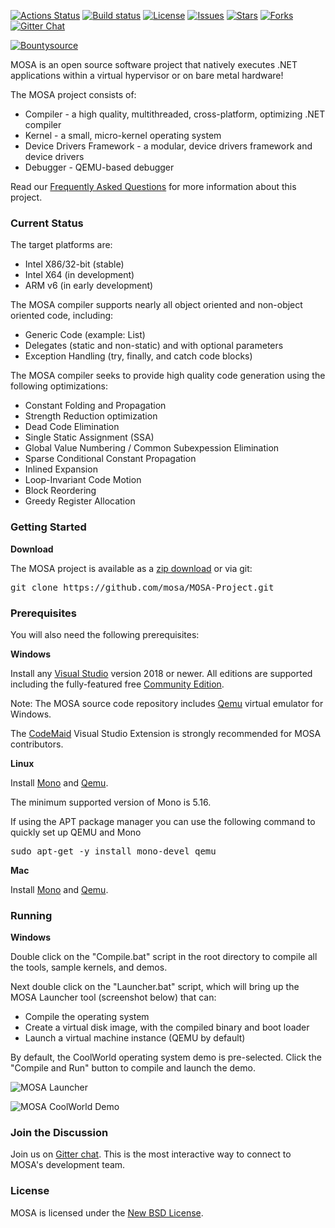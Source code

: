 [![Actions Status](https://github.com/mosa/MOSA-Project/workflows/Tests/badge.svg)](https://github.com/mosa/MOSA-Project/actions) [![Build status][build-status-image]][build-status] [![License][github-license]][github-license-link]  [![Issues][github-issues]][github-issues-link]  [![Stars][github-stars]][github-stars-link]  [![Forks][github-forks]][github-forks-link]  [![Gitter Chat][gitter-image]][gitter-chat]

[![Bountysource][bounty-image]][bounty-issues]  

[build-status-image]: https://ci.appveyor.com/api/projects/status/gmeosk7sa6su8rb3/branch/master?svg=true
[build-status]: https://ci.appveyor.com/project/MOSA/mosa-project
[pull-requests-image]: http://www.issuestats.com/github/mosa/mosa-project/badge/pr
[pull-requests]: http://www.issuestats.com/github/mosa/mosa-project
[issues-closed-image]: http://www.issuestats.com/github/mosa/mosa-project/badge/issue
[issues-closed]: http://www.issuestats.com/github/mosa/mosa-project
[bounty-image]: https://api.bountysource.com/badge/team?team_id=55027&style=bounties_received
[bounty-issues]: https://www.bountysource.com/teams/mosa/issues?utm_source=MOSA%20Project&utm_medium=shield&utm_campaign=bounties_received
[gitter-image]: https://img.shields.io/badge/gitter-join%20chat%20-blue.svg
[gitter2-image]: https://badges.gitter.im/Join%20Chat.svg
[gitter-chat]: https://gitter.im/mosa/MOSA-Project
[github-issues]: https://img.shields.io/github/issues/mosa/MOSA-Project.svg
[github-forks]: https://img.shields.io/github/forks/mosa/MOSA-Project.svg
[github-stars]: https://img.shields.io/github/stars/mosa/MOSA-Project.svg
[github-license]: https://img.shields.io/badge/license-New%20BSD-blue.svg
[github-link]: https://github.com/mosa/MOSA-Project
[github-stars-link]: https://github.com/mosa/MOSA-Project/stargazers
[github-forks-link]: https://github.com/mosa/MOSA-Project/network
[github-issues-link]: https://github.com/mosa/MOSA-Project/issues
[github-license-link]: https://raw.githubusercontent.com/mosa/MOSA-Project/master/LICENSE.txt

MOSA is an open source software project that natively executes .NET applications within a virtual hypervisor or on bare metal hardware!

The MOSA project consists of:

* Compiler - a high quality, multithreaded, cross-platform, optimizing .NET compiler
* Kernel - a small, micro-kernel operating system
* Device Drivers Framework - a modular, device drivers framework and device drivers
* Debugger - QEMU-based debugger

Read our [Frequently Asked Questions](https://github.com/mosa/MOSA-Project/wiki/Frequently-Asked-Questions) for more information about this project.

### Current Status

The target platforms are:

* Intel X86/32-bit (stable)
* Intel X64 (in development)
* ARM v6 (in early development)

The MOSA compiler supports nearly all object oriented and non-object oriented code, including:

* Generic Code (example: List<T>)
* Delegates (static and non-static) and with optional parameters
* Exception Handling (try, finally, and catch code blocks)

The MOSA compiler seeks to provide high quality code generation using the following optimizations:

* Constant Folding and Propagation 
* Strength Reduction optimization
* Dead Code Elimination
* Single Static Assignment (SSA)
* Global Value Numbering / Common Subexpession Elimination
* Sparse Conditional Constant Propagation
* Inlined Expansion
* Loop-Invariant Code Motion
* Block Reordering
* Greedy Register Allocation

### Getting Started

**Download**

The MOSA project is available as a [zip download](https://github.com/mosa/MOSA-Project/archive/master.zip) or via git:

<pre>
git clone https://github.com/mosa/MOSA-Project.git
</pre>

### Prerequisites

You will also need the following prerequisites:

**Windows**

Install any [Visual Studio](http://www.visualstudio.com) version 2018 or newer. All editions are supported including the fully-featured free [Community Edition](https://www.visualstudio.com/products/visual-studio-community-vs).

Note: The MOSA source code repository includes [Qemu](http://wiki.qemu.org/Main_Page) virtual emulator for Windows.

The [CodeMaid](http://www.codemaid.net/) Visual Studio Extension is strongly recommended for MOSA contributors.

**Linux**

Install [Mono](http://www.mono-project.com) and [Qemu](http://wiki.qemu.org/Main_Page).

The minimum supported version of Mono is 5.16.

If using the APT package manager you can use the following command to quickly set up QEMU and Mono
<pre>
sudo apt-get -y install mono-devel qemu
</pre>

**Mac**

Install [Mono](http://www.mono-project.com) and [Qemu](http://wiki.qemu.org/Main_Page).

### Running

**Windows**

Double click on the "Compile.bat" script in the root directory to compile all the tools, sample kernels, and demos.

Next double click on the "Launcher.bat" script, which will bring up the MOSA Launcher tool (screenshot below) that can:

* Compile the operating system
* Create a virtual disk image, with the compiled binary and boot loader
* Launch a virtual machine instance (QEMU by default)

By default, the CoolWorld operating system demo is pre-selected. Click the "Compile and Run" button to compile and launch the demo.

![MOSA Launcher](Documentation/Screenshots/MOSA%20Launcher.png)

![MOSA CoolWorld Demo](Documentation/Screenshots/MOSA%20QEMU%20CoolWorld.png)

### Join the Discussion

Join us on [Gitter chat][gitter-chat]. This is the most interactive way to connect to MOSA's development team.

### License

MOSA is licensed under the [New BSD License](http://en.wikipedia.org/wiki/New_BSD).

